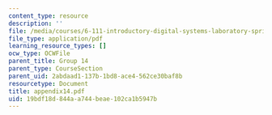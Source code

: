 ```yaml
---
content_type: resource
description: ''
file: /media/courses/6-111-introductory-digital-systems-laboratory-spring-2006/19bdf18d844aa744beae102ca1b5947b_appendix14.pdf
file_type: application/pdf
learning_resource_types: []
ocw_type: OCWFile
parent_title: Group 14
parent_type: CourseSection
parent_uid: 2abdaad1-137b-1bd8-ace4-562ce30baf8b
resourcetype: Document
title: appendix14.pdf
uid: 19bdf18d-844a-a744-beae-102ca1b5947b
---
```

